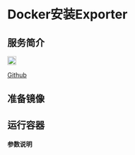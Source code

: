 # **Docker安装Exporter** #
## 服务简介 ##

 <img src="https://github.com/favicon.ico" width = "20" alt="Github" align=center />
 
[ Github ](https://github.com/sebastianbergmann/exporter)
## 准备镜像 ##
## 运行容器 ##
#### 参数说明 ####